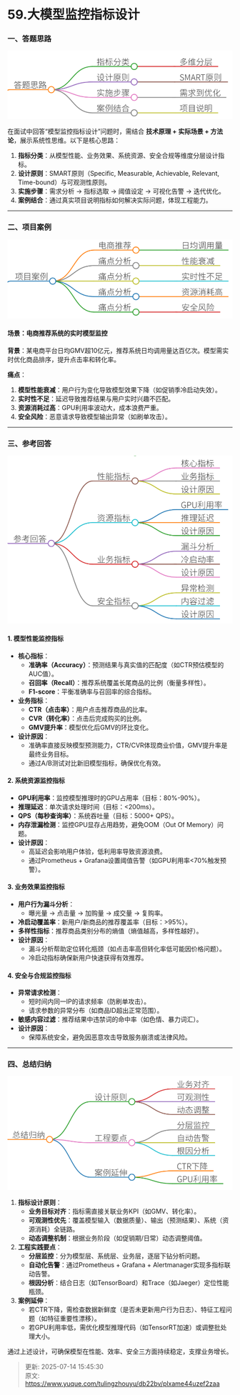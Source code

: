 # 59.大模型监控指标设计

### 一、答题思路
![1752367321331-2ff57137-31fa-4ad0-8005-882f77461720.png](./img/YIlxxkcxzSPwlaLr/1752367321331-2ff57137-31fa-4ad0-8005-882f77461720-094282.png)

在面试中回答“模型监控指标设计”问题时，需结合 **技术原理 + 实际场景 + 方法论**，展示系统性思维。以下是核心思路：

1. **指标分类**：从模型性能、业务效果、系统资源、安全合规等维度分层设计指标。
2. **设计原则**：SMART原则（Specific, Measurable, Achievable, Relevant, Time-bound）与可观测性原则。
3. **实施步骤**：需求分析 → 指标选取 → 阈值设定 → 可视化告警 → 迭代优化。
4. **案例结合**：通过真实项目说明指标如何解决实际问题，体现工程能力。

---

### 二、项目案例
![1752367360975-8908d5ab-e72b-447f-8a75-c0b26dd692ce.png](./img/YIlxxkcxzSPwlaLr/1752367360975-8908d5ab-e72b-447f-8a75-c0b26dd692ce-237945.png)

#### **场景：电商推荐系统的实时模型监控**
**背景**：某电商平台日均GMV超10亿元，推荐系统日均调用量达百亿次。模型需实时优化商品排序，提升点击率和转化率。

**痛点**：

1. **模型性能衰减**：用户行为变化导致模型效果下降（如促销季冷启动失效）。
2. **实时性不足**：延迟导致推荐结果与用户实时兴趣不匹配。
3. **资源消耗过高**：GPU利用率波动大，成本浪费严重。
4. **安全风险**：恶意请求导致模型输出异常（如刷单攻击）。

---

### 三、参考回答
![1752367381426-a172a731-f424-4d26-bbb6-9c02df55900b.png](./img/YIlxxkcxzSPwlaLr/1752367381426-a172a731-f424-4d26-bbb6-9c02df55900b-450845.png)

#### **1. 模型性能监控指标**
+ **核心指标**： 
    - **准确率（Accuracy）**：预测结果与真实值的匹配度（如CTR预估模型的AUC值）。
    - **召回率（Recall）**：推荐系统覆盖长尾商品的比例（衡量多样性）。
    - **F1-score**：平衡准确率与召回率的综合指标。
+ **业务指标**： 
    - **CTR（点击率）**：用户点击推荐商品的比率。
    - **CVR（转化率）**：点击后完成购买的比例。
    - **GMV提升率**：模型优化后GMV的环比变化。
+ **设计原因**： 
    - 准确率直接反映模型预测能力，CTR/CVR体现商业价值，GMV提升率是最终业务目标。
    - 通过A/B测试对比新旧模型指标，确保优化有效。

#### **2. 系统资源监控指标**
+ **GPU利用率**：监控模型推理时的GPU占用率（目标：80%-90%）。
+ **推理延迟**：单次请求处理时间（目标：<200ms）。
+ **QPS（每秒查询率）**：系统吞吐量（目标：5000+ QPS）。
+ **内存泄漏检测**：监控GPU显存占用趋势，避免OOM（Out Of Memory）问题。
+ **设计原因**： 
    - 高延迟会影响用户体验，低利用率导致资源浪费。
    - 通过Prometheus + Grafana设置阈值告警（如GPU利用率<70%触发预警）。

#### **3. 业务效果监控指标**
+ **用户行为漏斗分析**： 
    - 曝光量 → 点击量 → 加购量 → 成交量 → 复购率。
+ **冷启动覆盖率**：新用户/新商品的推荐覆盖率（目标：>95%）。
+ **多样性指标**：推荐商品类别分布的熵值（熵值越高，多样性越好）。
+ **设计原因**： 
    - 漏斗分析帮助定位转化瓶颈（如点击率高但转化率低可能因价格问题）。
    - 冷启动指标确保新用户快速获得有效推荐。

#### **4. 安全与合规监控指标**
+ **异常请求检测**： 
    - 短时间内同一IP的请求频率（防刷单攻击）。
    - 请求参数的异常分布（如商品ID超出正常范围）。
+ **敏感内容过滤**：推荐结果中违禁词的命中率（如色情、暴力词汇）。
+ **设计原因**： 
    - 保障系统安全，避免因恶意攻击导致服务崩溃或法律风险。

---

### 四、总结归纳
![1752367394477-063effe1-06aa-4616-be3b-09be7773070a.png](./img/YIlxxkcxzSPwlaLr/1752367394477-063effe1-06aa-4616-be3b-09be7773070a-570646.png)

1. **指标设计原则**：
    - **业务目标对齐**：指标需直接关联业务KPI（如GMV、转化率）。
    - **可观测性优先**：覆盖模型输入（数据质量）、输出（预测结果）、系统（资源消耗）全链路。
    - **动态调整机制**：根据业务阶段（如促销期/日常）动态调整阈值。
2. **工程实践要点**：
    - **分层监控**：分为模型层、系统层、业务层，逐层下钻分析问题。
    - **自动化告警**：通过Prometheus + Grafana + Alertmanager实现多指标联动告警。
    - **根因分析**：结合日志（如TensorBoard）和Trace（如Jaeger）定位性能瓶颈。
3. **案例延伸**：
    - 若CTR下降，需检查数据新鲜度（是否未更新用户行为日志）、特征工程问题（如特征重要性漂移）。
    - 若GPU利用率低，需优化模型推理代码（如TensorRT加速）或调整批处理大小。

通过上述设计，可确保模型在性能、效率、安全三方面持续稳定，支撑业务增长。





> 更新: 2025-07-14 15:45:30  
> 原文: <https://www.yuque.com/tulingzhouyu/db22bv/plxame44uzef2zaa>